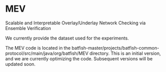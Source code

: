 # MEV
Scalable and Interpretable Overlay/Underlay Network Checking via Ensemble Verification


We currently provide the dataset used for the experiments.

The MEV code is located in the batfish-master/projects/batfish-common-protocol/src/main/java/org/batfish/MEV directory. This is an initial version, and we are currently optimizing the code. Subsequent versions will be updated soon.
